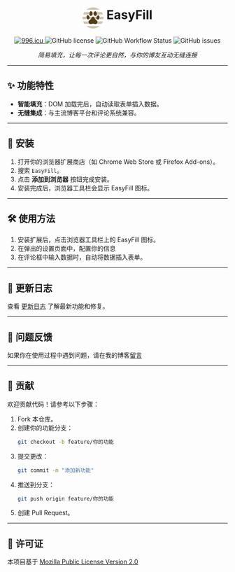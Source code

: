 <h1 align="center">
  <img align="top" width="48" src="./public/icon/48.png" alt="EasyFill Logo">
  <span>EasyFill</span>
</h1>

<p align="center">
  <a href="https://996.icu" target="_blank">
      <img src="https://cos.lhasa.icu/svg/link-996.icu-red.svg" alt="996.icu" />
  </a>
  <img src="https://img.shields.io/github/license/achuanya/EasyFill" alt="GitHub license" />
  <img src="https://img.shields.io/github/actions/workflow/status/achuanya/EasyFill/rss_update.yml?branch=main" alt="GitHub Workflow Status" />
  <img src="https://img.shields.io/github/issues/achuanya/EasyFill" alt="GitHub issues" />
</p>
<p align="center">
  <i>简易填充，让每一次评论更自然，与你的博友互动无缝连接</i>
</p>

---

## ✨ 功能特性

- **智能填充**：DOM 加载完后，自动读取表单插入数据。
- **无缝集成**：与主流博客平台和评论系统兼容。

---

## 🚀 安装

1. 打开你的浏览器扩展商店（如 Chrome Web Store 或 Firefox Add-ons）。
2. 搜索 `EasyFill`。
3. 点击 **添加到浏览器** 按钮完成安装。
4. 安装完成后，浏览器工具栏会显示 EasyFill 图标。

---

## 🛠 使用方法

1. 安装扩展后，点击浏览器工具栏上的 EasyFill 图标。
2. 在弹出的设置页面中，配置你的信息
3. 在评论框中输入数据时，自动将数据插入表单。

---

## 📄 更新日志

查看 [更新日志](https://github.com/achuanya/EasyFill/blob/main/UpdateLog.md) 了解最新功能和修复。

---

## 🐛 问题反馈

如果你在使用过程中遇到问题，请在我的博客[留言](https://lhasa.icu/guestbook.html)

---

## 🤝 贡献

欢迎贡献代码！请参考以下步骤：

1. Fork 本仓库。
2. 创建你的功能分支：
   ```bash
   git checkout -b feature/你的功能
   ```
3. 提交更改：
   ```bash
   git commit -m "添加新功能"
   ```
4. 推送到分支：
   ```bash
   git push origin feature/你的功能
   ```
5. 创建 Pull Request。

---

## 📜 许可证

本项目基于 [Mozilla Public License Version 2.0](https://github.com/achuanya/EasyFill/blob/main/LICENSE) 